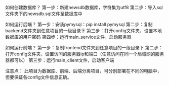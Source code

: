如何创建数据库？
第一步：新建newsdb数据库，字符集为utf8
第二步：导入sql文件夹下的newsdb.sql文件至数据库中

如何运行后端？
第一步：安装pymysql：pip install pymysql
第二步：复制backend文件夹到任意项目的一级目录下
第三步：打开config文件夹，设置本地数据库的用户密码
第四步：运行main_service文件，启动服务器

如何运行前端？
第一步：复制frontend文件夹到任意项目的一级目录下
第二步：打开config文件夹，设置访问的服务器ip和端口（任意访问在同一个局域网的服务器都可以）
第三步：运行main_client文件，启动客户端


注意点：
此项目为数据库、前端、后端分离项目，可分别部署在不同的电脑中，但要保证各config文件信息正确。
